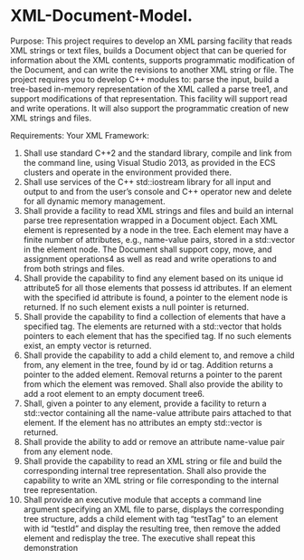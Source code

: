 # XML-Document-Model.
Purpose:
This project requires to develop an XML parsing facility that reads XML strings or text files, builds a Document object that can be queried for information about the XML contents, supports programmatic modification of the Document, and can write the revisions to another XML string or file. The project requires you to develop C++ modules to: parse the input, build a tree-based in-memory representation of the XML called a parse tree1, and support modifications of that representation. This facility will support read and write operations. It will also support the programmatic creation of new XML strings and files.

Requirements:
Your XML Framework:
1. Shall use standard C++2 and the standard library, compile and link from the command line, using Visual Studio 2013, as provided in the ECS clusters and operate in the environment provided there.
2. Shall use services of the C++ std::iostream library for all input and output to and from the user’s console and C++ operator new and delete for all dynamic memory management.
3. Shall provide a facility to read XML strings and files and build an internal parse tree representation wrapped in a Document object. Each XML element is represented by a node in the tree. Each element may have a finite number of attributes, e.g., name-value pairs, stored in a std::vector in the element node. The Document shall support copy, move, and assignment operations4 as well as read and write operations to and from both strings and files.
4. Shall provide the capability to find any element based on its unique id attribute5 for all those elements that possess id attributes. If an element with the specified id attribute is found, a pointer to the element node is returned. If no such element exists a null pointer is returned.
5. Shall provide the capability to find a collection of elements that have a specified tag. The elements are returned with a std::vector that holds pointers to each element that has the specified tag. If no such elements exist, an empty vector is returned.
6. Shall provide the capability to add a child element to, and remove a child from, any element in the tree, found by id or tag. Addition returns a pointer to the added element. Removal returns a pointer to the parent from which the element was removed. Shall also provide the ability to add a root element to an empty document tree6.
7. Shall, given a pointer to any element, provide a facility to return a std::vector containing all the name-value attribute pairs attached to that element. If the element has no attributes an empty std::vector is returned.
8. Shall provide the ability to add or remove an attribute name-value pair from any element node.
9. Shall provide the capability to read an XML string or file and build the corresponding internal tree representation. Shall also provide the capability to write an XML string or file corresponding to the internal tree representation.
10. Shall provide an executive module that accepts a command line argument specifying an XML file to parse, displays the corresponding tree structure, adds a child element with tag “testTag” to an element with id “testId” and display the resulting tree, then remove the added element and redisplay the tree. The executive shall repeat this demonstration
